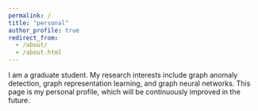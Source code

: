 ```yaml
---
permalink: /
title: "personal"
author_profile: true
redirect_from: 
  - /about/
  - /about.html
---
```


I am a graduate student. My research interests include graph anomaly detection, graph representation learning, and graph neural networks. This page is my personal profile, which will be continuously improved in the future.

